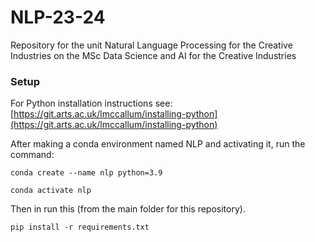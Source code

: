 # NLP-23-24
Repository for the unit Natural Language Processing for the Creative Industries on the MSc Data Science and AI for the Creative Industries

### Setup
For Python installation instructions see: [https://git.arts.ac.uk/lmccallum/installing-python](https://git.arts.ac.uk/lmccallum/installing-python)

After making a conda environment named NLP and activating it, run the command:

`conda create --name nlp python=3.9`

`conda activate nlp`

Then in run this (from the main folder for this repository).

`pip install -r requirements.txt`
